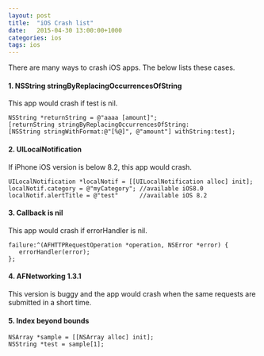 ```yaml
---
layout: post
title:  "iOS Crash list"
date:   2015-04-30 13:00:00+1000
categories: ios
tags: ios
---
```


There are many ways to crash iOS apps. The below lists these cases.


#### 1. NSString stringByReplacingOccurrencesOfString
This app would crash if test is nil.
      
    NSString *returnString = @"aaaa [amount]";
    [returnString stringByReplacingOccurrencesOfString:
    [NSString stringWithFormat:@"[%@]", @"amount"] withString:test];

#### 2. UILocalNotification
If iPhone iOS version is below 8.2, this app would crash.

    UILocalNotification *localNotif = [[UILocalNotification alloc] init];
    localNotif.category = @"myCategory"; //available iOS8.0
    localNotif.alertTitle = @"test"      //available iOS 8.2

#### 3. Callback is nil
This app would crash if errorHandler is nil.

    failure:^(AFHTTPRequestOperation *operation, NSError *error) {
       errorHandler(error);
    };


#### 4. AFNetworking 1.3.1
This version is buggy and the app would crash when the same requests are submitted in a short time.

#### 5. Index beyond bounds

    NSArray *sample = [[NSArray alloc] init];
    NSString *test = sample[1];
